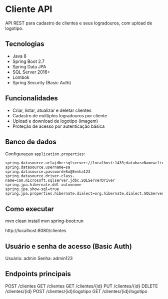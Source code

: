 # Cliente API

API REST para cadastro de clientes e seus logradouros, com upload de logotipo.

## Tecnologias
- Java 8
- Spring Boot 2.7
- Spring Data JPA
- SQL Server 2016+
- Lombok
- Spring Security (Basic Auth)

## Funcionalidades
- Criar, listar, atualizar e deletar clientes
- Cadastro de múltiplos logradouros por cliente
- Upload e download de logotipo (imagem)
- Proteção de acesso por autenticação básica

## Banco de dados
Configuraçao `application.properties`:

```properties
spring.datasource.url=jdbc:sqlserver://localhost:1433;databaseName=cliente_db
spring.datasource.username=sa
spring.datasource.password=Su@Senha123
spring.datasource.driver-class-name=com.microsoft.sqlserver.jdbc.SQLServerDriver
spring.jpa.hibernate.ddl-auto=none
spring.jpa.show-sql=true
spring.jpa.properties.hibernate.dialect=org.hibernate.dialect.SQLServerDialect
```

## Como executar
mvn clean install
mvn spring-boot:run

http://localhost:8080/clientes

## Usuário e senha de acesso (Basic Auth)
Usuário: admin
Senha: admin123

## Endpoints principais

POST /clientes
GET /clientes
GET /clientes/{id}
PUT /clientes/{id}
DELETE /clientes/{id}
POST /clientes/{id}/logotipo
GET /clientes/{id}/logotipo
